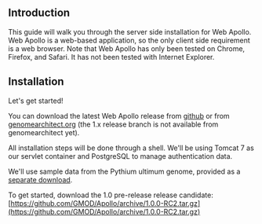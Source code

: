 Introduction
------------
 
This guide will walk you through the server side installation for Web
Apollo. Web Apollo is a web-based application, so the only client side
requirement is a web browser. Note that Web Apollo has only been tested
on Chrome, Firefox, and Safari. It has not been tested with Internet
Explorer.
 
Installation
------------
Let's get started!
 
You can download the latest Web Apollo release from [github](https://github.com/gmod/Apollo.git) or from
[genomearchitect.org](http://genomearchitect.org) (the 1.x release branch is not available from genomearchitect yet).

All installation steps will be done through a shell. We'll be using Tomcat 7
as our servlet container and PostgreSQL to manage authentication data.

We'll use sample data from the Pythium ultimum genome, provided as a
[separate download](http://icebox.lbl.gov/webapollo/data/pyu_data.tgz).

To get started, download the 1.0 pre-release release candidate: [https://github.com/GMOD/Apollo/archive/1.0.0-RC2.tar.gz](https://github.com/GMOD/Apollo/archive/1.0.0-RC2.tar.gz)

